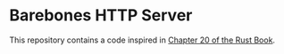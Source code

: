 # Barebones HTTP Server

This repository contains a code inspired in [Chapter 20 of the Rust Book](https://doc.rust-lang.org/stable/book/ch20-00-final-project-a-web-server.html).
